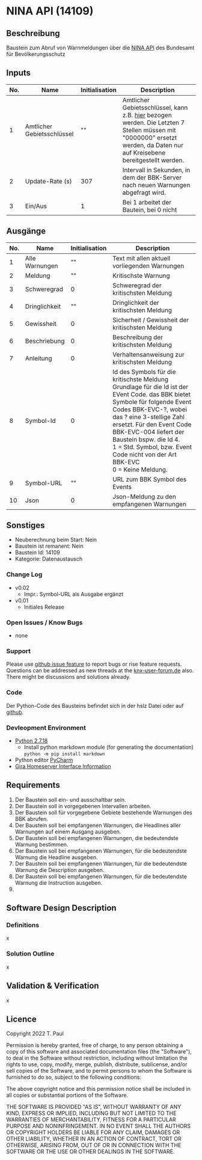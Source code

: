 # NINA API (14109)

## Beschreibung 

Baustein zum Abruf von Warnmeldungen über die <a href="https://nina.api.bund.dev/">NINA API</a> des Bundesamt für Bevölkerungsschutz</p>

## Inputs

| No. | Name | Initialisation | Description |
| --- | --- | --- | --- |
| 1 | Amtlicher Gebietsschlüssel | "" | Amtlicher Gebietsschlüssel, kann z.B. <a href="">hier</a> bezogen werden. Die Letzten 7 Stellen müssen mit "0000000" ersetzt werden, da Daten nur auf Kreisebene bereitgestellt werden. |
| 2 | Update-Rate (s) | 307 | Intervall in Sekunden, in dem der BBK-Server nach neuen Warnungen abgefragt wird. |
| 3 | Ein/Aus | 1 | Bei 1 arbeitet der Bautein, bei 0 nicht |


## Ausgänge

| No. | Name | Initialisation | Description |
| --- | --- | --- | --- |
| 1 | Alle Warnungen | "" | Text mit allen aktuell vorliegenden Warnungen |
| 2 | Meldung | "" | Kritischste Warnung |
| 3 | Schweregrad | 0 | Schweregrad der kritischsten Meldung |
| 4 | Dringlichkeit | "" | Dringlichkeit der kritischsten Meldung |
| 5 | Gewissheit | 0 | Sicherheit / Gewissheit der kritischsten Meldung |
| 6 | Beschriebung | 0 | Beschreibung der kritischsten Meldung |
| 7 | Anleitung | 0 | Verhaltensanweisung zur kritischsten Meldung |
| 8 | Symbol-Id | 0 | Id des Symbols für die kritischste Meldung<br>Grundlage für die Id ist der EVent Code. das BBK bietet Symbole für folgende Event Codes BBK-EVC-?, wobei das ? eine 3-stellige Zahl ersetzt. Für den Event Code BBK-EVC-004 liefert der Baustein bspw. die Id 4.<br>1 = Std. Symbol, bzw. Event Code nicht von der Art BBK-EVC<br>0 = Keine Meldung. |
| 9 | Symbol-URL | "" | URL zum BBK Symbol des Events |
| 10 | Json | 0 | Json-Meldung zu den empfangenen Warnungen |

## Sonstiges

- Neuberechnung beim Start: Nein
- Baustein ist remanent: Nein
- Baustein Id: 14109
- Kategorie: Datenaustausch

### Change Log


- v0.02
  - Impr.: Symbol-URL als Ausgabe ergänzt
- v0.01
    - Initiales Release

### Open Issues / Know Bugs

- none

### Support

Please use [github issue feature](https://github.com/En3rGy/14109_NINA_API/issues) to report bugs or rise feature requests.
Questions can be addressed as new threads at the [knx-user-forum.de](https://knx-user-forum.de) also. There might be discussions and solutions already.

### Code

Der Python-Code des Bausteins befindet sich in der hslz Datei oder auf [github](https://github.com/En3rGy/14109_NINA_API).

### Devleopment Environment

- [Python 2.7.18](https://www.python.org/download/releases/2.7/)
    - Install python markdown module (for generating the documentation) `python -m pip install markdown`
- Python editor [PyCharm](https://www.jetbrains.com/pycharm/)
- [Gira Homeserver Interface Information](http://www.hs-help.net/hshelp/gira/other_documentation/Schnittstelleninformationen.zip)

## Requirements

1. Der Baustein soll ein- und ausschaltbar sein.
2. Der Baustein soll in vorgegebenen Intervallen arbeiten.
3. Der Baustein soll für vorgegebene Gebiete bestehende Warnungen des BBK abrufen. 
4. Der Baustein soll bei empfangenen Warnungen, die Headlines aller Warnungen auf einem Ausgang ausgeben. 
5. Der Baustein soll bei empfangenen Warnungen, die bedeutendste Warnung bestimmen. 
6. Der Baustein soll bei empfangenen Warnungen, für die bedeutendste Warnung die Headline ausgeben. 
7. Der Baustein soll bei empfangenen Warnungen, für die bedeutendste Warnung die Description ausgeben. 
8. Der Baustein soll bei empfangenen Warnungen, für die bedeutendste Warnung die Instruction ausgeben. 
9. 

## Software Design Description

### Definitions

x

### Solution Outline

x

## Validation & Verification

x

## Licence

Copyright 2022 T. Paul

Permission is hereby granted, free of charge, to any person obtaining a copy of this software and associated documentation files (the "Software"), to deal in the Software without restriction, including without limitation the rights to use, copy, modify, merge, publish, distribute, sublicense, and/or sell copies of the Software, and to permit persons to whom the Software is furnished to do so, subject to the following conditions:

The above copyright notice and this permission notice shall be included in all copies or substantial portions of the Software.

THE SOFTWARE IS PROVIDED "AS IS", WITHOUT WARRANTY OF ANY KIND, EXPRESS OR IMPLIED, INCLUDING BUT NOT LIMITED TO THE WARRANTIES OF MERCHANTABILITY, FITNESS FOR A PARTICULAR PURPOSE AND NONINFRINGEMENT. IN NO EVENT SHALL THE AUTHORS OR COPYRIGHT HOLDERS BE LIABLE FOR ANY CLAIM, DAMAGES OR OTHER LIABILITY, WHETHER IN AN ACTION OF CONTRACT, TORT OR OTHERWISE, ARISING FROM, OUT OF OR IN CONNECTION WITH THE SOFTWARE OR THE USE OR OTHER DEALINGS IN THE SOFTWARE.

